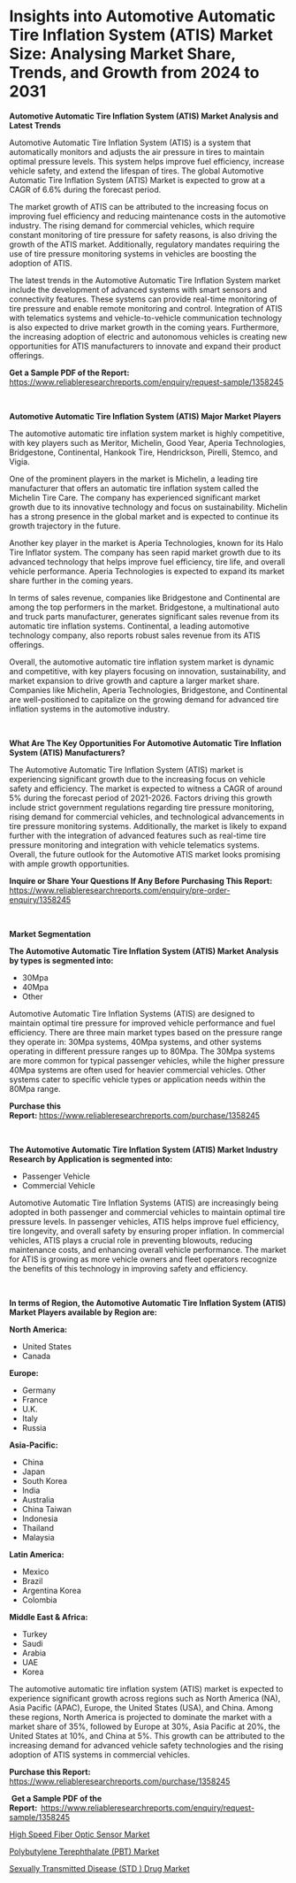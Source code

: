 <p><h1>Insights into Automotive Automatic Tire Inflation System (ATIS) Market Size: Analysing Market Share, Trends, and Growth from 2024 to 2031</h1></p><p><strong>Automotive Automatic Tire Inflation System (ATIS) Market Analysis and Latest Trends</strong></p>
<p><p>Automotive Automatic Tire Inflation System (ATIS) is a system that automatically monitors and adjusts the air pressure in tires to maintain optimal pressure levels. This system helps improve fuel efficiency, increase vehicle safety, and extend the lifespan of tires. The global Automotive Automatic Tire Inflation System (ATIS) Market is expected to grow at a CAGR of 6.6% during the forecast period.</p><p>The market growth of ATIS can be attributed to the increasing focus on improving fuel efficiency and reducing maintenance costs in the automotive industry. The rising demand for commercial vehicles, which require constant monitoring of tire pressure for safety reasons, is also driving the growth of the ATIS market. Additionally, regulatory mandates requiring the use of tire pressure monitoring systems in vehicles are boosting the adoption of ATIS.</p><p>The latest trends in the Automotive Automatic Tire Inflation System market include the development of advanced systems with smart sensors and connectivity features. These systems can provide real-time monitoring of tire pressure and enable remote monitoring and control. Integration of ATIS with telematics systems and vehicle-to-vehicle communication technology is also expected to drive market growth in the coming years. Furthermore, the increasing adoption of electric and autonomous vehicles is creating new opportunities for ATIS manufacturers to innovate and expand their product offerings.</p></p>
<p><strong>Get a Sample PDF of the Report:&nbsp;</strong> <a href="https://www.reliableresearchreports.com/enquiry/request-sample/1358245">https://www.reliableresearchreports.com/enquiry/request-sample/1358245</a></p>
<p>&nbsp;</p>
<p><strong>Automotive Automatic Tire Inflation System (ATIS) Major Market Players</strong></p>
<p><p>The automotive automatic tire inflation system market is highly competitive, with key players such as Meritor, Michelin, Good Year, Aperia Technologies, Bridgestone, Continental, Hankook Tire, Hendrickson, Pirelli, Stemco, and Vigia. </p><p>One of the prominent players in the market is Michelin, a leading tire manufacturer that offers an automatic tire inflation system called the Michelin Tire Care. The company has experienced significant market growth due to its innovative technology and focus on sustainability. Michelin has a strong presence in the global market and is expected to continue its growth trajectory in the future.</p><p>Another key player in the market is Aperia Technologies, known for its Halo Tire Inflator system. The company has seen rapid market growth due to its advanced technology that helps improve fuel efficiency, tire life, and overall vehicle performance. Aperia Technologies is expected to expand its market share further in the coming years.</p><p>In terms of sales revenue, companies like Bridgestone and Continental are among the top performers in the market. Bridgestone, a multinational auto and truck parts manufacturer, generates significant sales revenue from its automatic tire inflation systems. Continental, a leading automotive technology company, also reports robust sales revenue from its ATIS offerings.</p><p>Overall, the automotive automatic tire inflation system market is dynamic and competitive, with key players focusing on innovation, sustainability, and market expansion to drive growth and capture a larger market share. Companies like Michelin, Aperia Technologies, Bridgestone, and Continental are well-positioned to capitalize on the growing demand for advanced tire inflation systems in the automotive industry.</p></p>
<p>&nbsp;</p>
<p><strong>What Are The Key Opportunities For Automotive Automatic Tire Inflation System (ATIS) Manufacturers?</strong></p>
<p><p>The Automotive Automatic Tire Inflation System (ATIS) market is experiencing significant growth due to the increasing focus on vehicle safety and efficiency. The market is expected to witness a CAGR of around 5% during the forecast period of 2021-2026. Factors driving this growth include strict government regulations regarding tire pressure monitoring, rising demand for commercial vehicles, and technological advancements in tire pressure monitoring systems. Additionally, the market is likely to expand further with the integration of advanced features such as real-time tire pressure monitoring and integration with vehicle telematics systems. Overall, the future outlook for the Automotive ATIS market looks promising with ample growth opportunities.</p></p>
<p><strong>Inquire or Share Your Questions If Any Before Purchasing This Report:</strong> <a href="https://www.reliableresearchreports.com/enquiry/pre-order-enquiry/1358245">https://www.reliableresearchreports.com/enquiry/pre-order-enquiry/1358245</a></p>
<p>&nbsp;</p>
<p><strong>Market Segmentation</strong></p>
<p><strong>The Automotive Automatic Tire Inflation System (ATIS) Market Analysis by types is segmented into:</strong></p>
<p><ul><li>30Mpa</li><li>40Mpa</li><li>Other</li></ul></p>
<p><p>Automotive Automatic Tire Inflation Systems (ATIS) are designed to maintain optimal tire pressure for improved vehicle performance and fuel efficiency. There are three main market types based on the pressure range they operate in: 30Mpa systems, 40Mpa systems, and other systems operating in different pressure ranges up to 80Mpa. The 30Mpa systems are more common for typical passenger vehicles, while the higher pressure 40Mpa systems are often used for heavier commercial vehicles. Other systems cater to specific vehicle types or application needs within the 80Mpa range.</p></p>
<p><strong>Purchase this Report:&nbsp;</strong><a href="https://www.reliableresearchreports.com/purchase/1358245">https://www.reliableresearchreports.com/purchase/1358245</a></p>
<p>&nbsp;</p>
<p><strong>The Automotive Automatic Tire Inflation System (ATIS) Market Industry Research by Application is segmented into:</strong></p>
<p><ul><li>Passenger Vehicle</li><li>Commercial Vehicle</li></ul></p>
<p><p>Automotive Automatic Tire Inflation Systems (ATIS) are increasingly being adopted in both passenger and commercial vehicles to maintain optimal tire pressure levels. In passenger vehicles, ATIS helps improve fuel efficiency, tire longevity, and overall safety by ensuring proper inflation. In commercial vehicles, ATIS plays a crucial role in preventing blowouts, reducing maintenance costs, and enhancing overall vehicle performance. The market for ATIS is growing as more vehicle owners and fleet operators recognize the benefits of this technology in improving safety and efficiency.</p></p>
<p>&nbsp;</p>
<p><strong>In terms of Region, the Automotive Automatic Tire Inflation System (ATIS) Market Players available by Region are:</strong></p>
<p>
    <p> <strong> North America: </strong>
        <ul>
            <li>United States</li>
            <li>Canada</li>
        </ul>
        </p> 
    <p> <strong> Europe: </strong>
        <ul>
            <li>Germany</li>
            <li>France</li>
            <li>U.K.</li>
            <li>Italy</li>
            <li>Russia</li>
        </ul>
        </p> 
    <p> <strong> Asia-Pacific: </strong>
        <ul>
            <li>China</li>
            <li>Japan</li>
            <li>South Korea</li>
            <li>India</li>
            <li>Australia</li>
            <li>China Taiwan</li>
            <li>Indonesia</li>
            <li>Thailand</li>
            <li>Malaysia</li>
        </ul>
        </p> 
    <p> <strong> Latin America: </strong>
        <ul>
            <li>Mexico</li>
            <li>Brazil</li>
            <li>Argentina Korea</li>
            <li>Colombia</li>
        </ul>
        </p> 
    <p> <strong> Middle East & Africa: </strong>
        <ul>
            <li>Turkey</li>
            <li>Saudi</li>
            <li>Arabia</li>
            <li>UAE</li>
            <li>Korea</li>
        </ul>
    </p>
    </p>
<p><p>The automotive automatic tire inflation system (ATIS) market is expected to experience significant growth across regions such as North America (NA), Asia Pacific (APAC), Europe, the United States (USA), and China. Among these regions, North America is projected to dominate the market with a market share of 35%, followed by Europe at 30%, Asia Pacific at 20%, the United States at 10%, and China at 5%. This growth can be attributed to the increasing demand for advanced vehicle safety technologies and the rising adoption of ATIS systems in commercial vehicles.</p></p>
<p><strong>Purchase this Report: </strong><a href="https://www.reliableresearchreports.com/purchase/1358245">https://www.reliableresearchreports.com/purchase/1358245</a></p>
<p>&nbsp;<strong>Get a Sample PDF of the Report:&nbsp;&nbsp;</strong><a href="https://www.reliableresearchreports.com/enquiry/request-sample/1358245">https://www.reliableresearchreports.com/enquiry/request-sample/1358245</a></p>
<p><strong></strong></p>
<p><p><a href="https://view.publitas.com/reportprime-1/high-speed-fiber-optic-sensor-market-analysis-and-market-size-global-industry-overview-market-segmentation-and-forecast-2023-to-2030/">High Speed Fiber Optic Sensor Market</a></p><p><a href="https://view.publitas.com/reportprime-1/polybutylene-terephthalate-pbt-market-furnish-information-about-market-size-market-share-market-dynamics-and-projections-spanning-from-2023-to-2030/">Polybutylene Terephthalate (PBT) Market</a></p><p><a href="https://view.publitas.com/reportprime-1/global-sexually-transmitted-disease-std-drug-market-size-and-market-trends-insights-and-projections-from-2023-to-2030/">Sexually Transmitted Disease (STD ) Drug Market</a></p></p>
